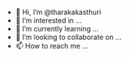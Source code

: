 - 👋 Hi, I’m @tharakakasthuri
- 👀 I’m interested in ...
- 🌱 I’m currently learning ...
- 💞️ I’m looking to collaborate on ...
- 📫 How to reach me ...

<!---
tharakakasthuri/tharakakasthuri is a ✨ special ✨ repository because its `README.md` (this file) appears on your GitHub profile.
You can click the Preview link to take a look at your changes.
--->

